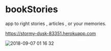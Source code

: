 # bookStories
app to right stories , articles , or your memories.


https://stormy-dusk-83351.herokuapp.com


![2018-09-07 01 16 32](https://user-images.githubusercontent.com/32101657/45199855-ed5e6080-b23b-11e8-80f3-998969510e9e.gif)


